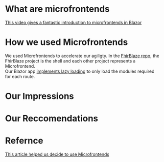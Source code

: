 # What are microfrontends
[This video gives a fantastic introduction to microfrontends in Blazor](https://www.youtube.com/watch?v=npff2NjVXEE&list=PLdo4fOcmZ0oVWop1HEOml2OdqbDs6IlcI&index=51)

# How we used Microfrontends
We used Microfrontends to accelerate our agiligty.  In the [FhirBlaze repo](https://github.com/microsoft/FhirBlaze), the FhirBlaze project is the shell and each other project represents a Microfrontend.  
Our Blazor app [implements lazy loading](https://github.com/microsoft/FhirBlaze/blob/main/FhirBlaze/App.razor) to only load the modules required for each route.

# Our Impressions

# Our Reccomendations

# Refernce
[This article helped us decide to use Microfrontends](https://devblogs.microsoft.com/premier-developer/microfrontends-with-blazor-webassembly/)